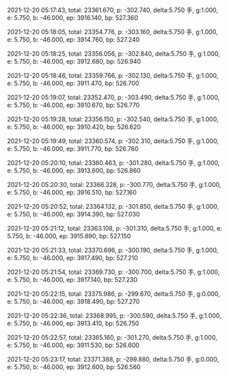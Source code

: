 2021-12-20 05:17:43, total: 23361.670, p: -302.740, delta:5.750 手, g:1.000, e: 5.750, b: -46.000, ep: 3916.140, bp: 527.360

2021-12-20 05:18:05, total: 23354.776, p: -303.160, delta:5.750 手, g:1.000, e: 5.750, b: -46.000, ep: 3914.760, bp: 527.240

2021-12-20 05:18:25, total: 23356.056, p: -302.840, delta:5.750 手, g:1.000, e: 5.750, b: -46.000, ep: 3912.680, bp: 526.940

2021-12-20 05:18:46, total: 23359.766, p: -302.130, delta:5.750 手, g:1.000, e: 5.750, b: -46.000, ep: 3911.470, bp: 526.700

2021-12-20 05:19:07, total: 23352.470, p: -303.490, delta:5.750 手, g:1.000, e: 5.750, b: -46.000, ep: 3910.670, bp: 526.770

2021-12-20 05:19:28, total: 23356.150, p: -302.540, delta:5.750 手, g:1.000, e: 5.750, b: -46.000, ep: 3910.420, bp: 526.620

2021-12-20 05:19:49, total: 23360.574, p: -302.310, delta:5.750 手, g:1.000, e: 5.750, b: -46.000, ep: 3911.770, bp: 526.760

2021-12-20 05:20:10, total: 23360.463, p: -301.280, delta:5.750 手, g:1.000, e: 5.750, b: -46.000, ep: 3913.600, bp: 526.860

2021-12-20 05:20:30, total: 23366.328, p: -300.770, delta:5.750 手, g:1.000, e: 5.750, b: -46.000, ep: 3916.510, bp: 527.160

2021-12-20 05:20:52, total: 23364.132, p: -301.850, delta:5.750 手, g:1.000, e: 5.750, b: -46.000, ep: 3914.390, bp: 527.030

2021-12-20 05:21:12, total: 23363.108, p: -301.310, delta:5.750 手, g:1.000, e: 5.750, b: -46.000, ep: 3915.890, bp: 527.150

2021-12-20 05:21:33, total: 23370.696, p: -300.190, delta:5.750 手, g:1.000, e: 5.750, b: -46.000, ep: 3917.490, bp: 527.210

2021-12-20 05:21:54, total: 23369.730, p: -300.700, delta:5.750 手, g:1.000, e: 5.750, b: -46.000, ep: 3917.140, bp: 527.230

2021-12-20 05:22:15, total: 23375.986, p: -299.670, delta:5.750 手, g:0.000, e: 5.750, b: -46.000, ep: 3918.490, bp: 527.270

2021-12-20 05:22:36, total: 23368.995, p: -300.590, delta:5.750 手, g:1.000, e: 5.750, b: -46.000, ep: 3913.410, bp: 526.750

2021-12-20 05:22:57, total: 23365.160, p: -301.270, delta:5.750 手, g:1.000, e: 5.750, b: -46.000, ep: 3911.530, bp: 526.600

2021-12-20 05:23:17, total: 23371.388, p: -299.880, delta:5.750 手, g:0.000, e: 5.750, b: -46.000, ep: 3912.600, bp: 526.560